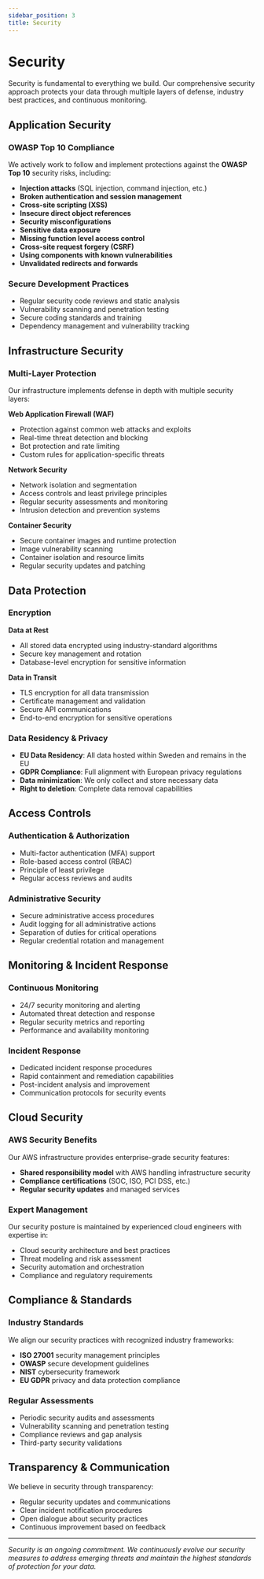 ```yaml
---
sidebar_position: 3
title: Security
---
```


# Security

Security is fundamental to everything we build. Our comprehensive security approach protects your data through multiple layers of defense, industry best practices, and continuous monitoring.

## Application Security

### OWASP Top 10 Compliance
We actively work to follow and implement protections against the **OWASP Top 10** security risks, including:

- **Injection attacks** (SQL injection, command injection, etc.)
- **Broken authentication and session management**
- **Cross-site scripting (XSS)**
- **Insecure direct object references**
- **Security misconfigurations**
- **Sensitive data exposure**
- **Missing function level access control**
- **Cross-site request forgery (CSRF)**
- **Using components with known vulnerabilities**
- **Unvalidated redirects and forwards**

### Secure Development Practices
- Regular security code reviews and static analysis
- Vulnerability scanning and penetration testing
- Secure coding standards and training
- Dependency management and vulnerability tracking

## Infrastructure Security

### Multi-Layer Protection
Our infrastructure implements defense in depth with multiple security layers:

**Web Application Firewall (WAF)**
- Protection against common web attacks and exploits
- Real-time threat detection and blocking
- Bot protection and rate limiting
- Custom rules for application-specific threats

**Network Security**
- Network isolation and segmentation
- Access controls and least privilege principles
- Regular security assessments and monitoring
- Intrusion detection and prevention systems

**Container Security**
- Secure container images and runtime protection
- Image vulnerability scanning
- Container isolation and resource limits
- Regular security updates and patching

## Data Protection

### Encryption
**Data at Rest**
- All stored data encrypted using industry-standard algorithms
- Secure key management and rotation
- Database-level encryption for sensitive information

**Data in Transit**
- TLS encryption for all data transmission
- Certificate management and validation
- Secure API communications
- End-to-end encryption for sensitive operations

### Data Residency & Privacy
- **EU Data Residency**: All data hosted within Sweden and remains in the EU
- **GDPR Compliance**: Full alignment with European privacy regulations
- **Data minimization**: We only collect and store necessary data
- **Right to deletion**: Complete data removal capabilities

## Access Controls

### Authentication & Authorization
- Multi-factor authentication (MFA) support
- Role-based access control (RBAC)
- Principle of least privilege
- Regular access reviews and audits

### Administrative Security
- Secure administrative access procedures
- Audit logging for all administrative actions
- Separation of duties for critical operations
- Regular credential rotation and management

## Monitoring & Incident Response

### Continuous Monitoring
- 24/7 security monitoring and alerting
- Automated threat detection and response
- Regular security metrics and reporting
- Performance and availability monitoring

### Incident Response
- Dedicated incident response procedures
- Rapid containment and remediation capabilities
- Post-incident analysis and improvement
- Communication protocols for security events

## Cloud Security

### AWS Security Benefits
Our AWS infrastructure provides enterprise-grade security features:
- **Shared responsibility model** with AWS handling infrastructure security
- **Compliance certifications** (SOC, ISO, PCI DSS, etc.)
- **Regular security updates** and managed services

### Expert Management
Our security posture is maintained by experienced cloud engineers with expertise in:
- Cloud security architecture and best practices
- Threat modeling and risk assessment
- Security automation and orchestration
- Compliance and regulatory requirements

## Compliance & Standards

### Industry Standards
We align our security practices with recognized industry frameworks:
- **ISO 27001** security management principles
- **OWASP** secure development guidelines
- **NIST** cybersecurity framework
- **EU GDPR** privacy and data protection compliance

### Regular Assessments
- Periodic security audits and assessments
- Vulnerability scanning and penetration testing
- Compliance reviews and gap analysis
- Third-party security validations

## Transparency & Communication

We believe in security through transparency:
- Regular security updates and communications
- Clear incident notification procedures
- Open dialogue about security practices
- Continuous improvement based on feedback

---

*Security is an ongoing commitment. We continuously evolve our security measures to address emerging threats and maintain the highest standards of protection for your data.*
